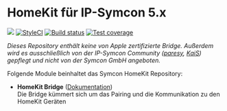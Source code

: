 # HomeKit für IP-Symcon 5.x

<a href="https://www.symcon.de"><img src="https://img.shields.io/badge/IP--Symcon-5.x-blue.svg?style=flat-square"/></a>
<a href="https://styleci.io/repos/100034267/"><img src="https://styleci.io/repos/100034267/shield" alt="StyleCI"></a>
<a href="https://travis-ci.org/paresy/HomeKit"><img src="https://img.shields.io/travis/paresy/HomeKit/master.svg?style=flat-square" alt="Build status"></a>
<a href="https://codeclimate.com/github/paresy/HomeKit/test_coverage"><img src="https://img.shields.io/codeclimate/coverage/paresy/HomeKit.svg?style=flat-square" alt="Test coverage"/></a>
<br/>

_Dieses Repository enthält keine von Apple zertifizierte Bridge. Außerdem wird es ausschließlich von der IP-Symcon Community (<a href="https://www.symcon.de/forum/members/1-paresy">paresy</a>, <a href="https://www.symcon.de/forum/members/10751-KaiS">KaiS</a>) gepflegt und nicht von der Symcon GmbH angeboten._

Folgende Module beinhaltet das Symcon HomeKit Repository:

- __HomeKit Bridge__ ([Dokumentation](docs))  
    Die Bridge kümmert sich um das Pairing und die Kommunikation zu den HomeKit Geräten
